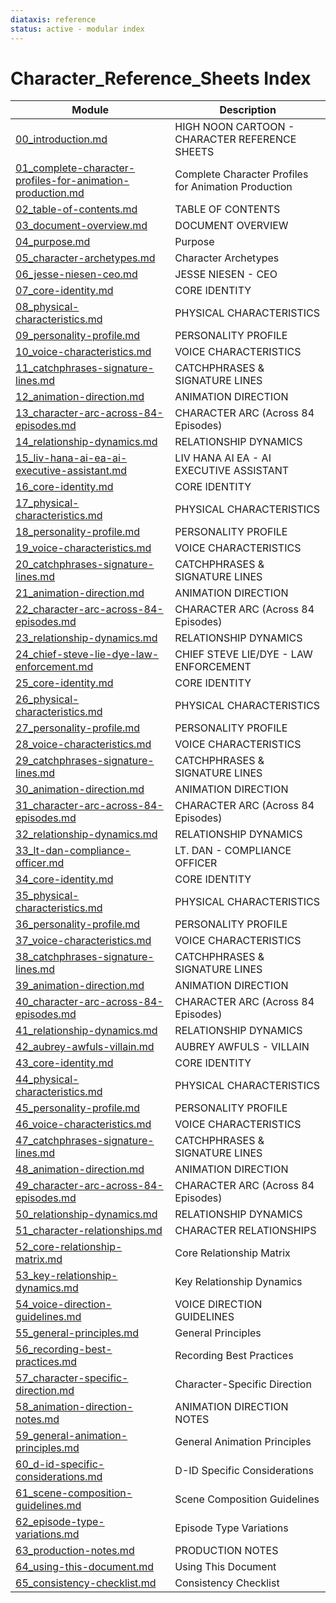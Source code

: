 ```yaml
---
diataxis: reference
status: active - modular index
---
```


# Character_Reference_Sheets Index

| Module | Description |
|--------|-------------|
| [00_introduction.md](00_introduction.md) | HIGH NOON CARTOON - CHARACTER REFERENCE SHEETS |
| [01_complete-character-profiles-for-animation-production.md](01_complete-character-profiles-for-animation-production.md) | Complete Character Profiles for Animation Production |
| [02_table-of-contents.md](02_table-of-contents.md) | TABLE OF CONTENTS |
| [03_document-overview.md](03_document-overview.md) | DOCUMENT OVERVIEW |
| [04_purpose.md](04_purpose.md) | Purpose |
| [05_character-archetypes.md](05_character-archetypes.md) | Character Archetypes |
| [06_jesse-niesen-ceo.md](06_jesse-niesen-ceo.md) | JESSE NIESEN - CEO |
| [07_core-identity.md](07_core-identity.md) | CORE IDENTITY |
| [08_physical-characteristics.md](08_physical-characteristics.md) | PHYSICAL CHARACTERISTICS |
| [09_personality-profile.md](09_personality-profile.md) | PERSONALITY PROFILE |
| [10_voice-characteristics.md](10_voice-characteristics.md) | VOICE CHARACTERISTICS |
| [11_catchphrases-signature-lines.md](11_catchphrases-signature-lines.md) | CATCHPHRASES & SIGNATURE LINES |
| [12_animation-direction.md](12_animation-direction.md) | ANIMATION DIRECTION |
| [13_character-arc-across-84-episodes.md](13_character-arc-across-84-episodes.md) | CHARACTER ARC (Across 84 Episodes) |
| [14_relationship-dynamics.md](14_relationship-dynamics.md) | RELATIONSHIP DYNAMICS |
| [15_liv-hana-ai-ea-ai-executive-assistant.md](15_liv-hana-ai-ea-ai-executive-assistant.md) | LIV HANA AI EA - AI EXECUTIVE ASSISTANT |
| [16_core-identity.md](16_core-identity.md) | CORE IDENTITY |
| [17_physical-characteristics.md](17_physical-characteristics.md) | PHYSICAL CHARACTERISTICS |
| [18_personality-profile.md](18_personality-profile.md) | PERSONALITY PROFILE |
| [19_voice-characteristics.md](19_voice-characteristics.md) | VOICE CHARACTERISTICS |
| [20_catchphrases-signature-lines.md](20_catchphrases-signature-lines.md) | CATCHPHRASES & SIGNATURE LINES |
| [21_animation-direction.md](21_animation-direction.md) | ANIMATION DIRECTION |
| [22_character-arc-across-84-episodes.md](22_character-arc-across-84-episodes.md) | CHARACTER ARC (Across 84 Episodes) |
| [23_relationship-dynamics.md](23_relationship-dynamics.md) | RELATIONSHIP DYNAMICS |
| [24_chief-steve-lie-dye-law-enforcement.md](24_chief-steve-lie-dye-law-enforcement.md) | CHIEF STEVE LIE/DYE - LAW ENFORCEMENT |
| [25_core-identity.md](25_core-identity.md) | CORE IDENTITY |
| [26_physical-characteristics.md](26_physical-characteristics.md) | PHYSICAL CHARACTERISTICS |
| [27_personality-profile.md](27_personality-profile.md) | PERSONALITY PROFILE |
| [28_voice-characteristics.md](28_voice-characteristics.md) | VOICE CHARACTERISTICS |
| [29_catchphrases-signature-lines.md](29_catchphrases-signature-lines.md) | CATCHPHRASES & SIGNATURE LINES |
| [30_animation-direction.md](30_animation-direction.md) | ANIMATION DIRECTION |
| [31_character-arc-across-84-episodes.md](31_character-arc-across-84-episodes.md) | CHARACTER ARC (Across 84 Episodes) |
| [32_relationship-dynamics.md](32_relationship-dynamics.md) | RELATIONSHIP DYNAMICS |
| [33_lt-dan-compliance-officer.md](33_lt-dan-compliance-officer.md) | LT. DAN - COMPLIANCE OFFICER |
| [34_core-identity.md](34_core-identity.md) | CORE IDENTITY |
| [35_physical-characteristics.md](35_physical-characteristics.md) | PHYSICAL CHARACTERISTICS |
| [36_personality-profile.md](36_personality-profile.md) | PERSONALITY PROFILE |
| [37_voice-characteristics.md](37_voice-characteristics.md) | VOICE CHARACTERISTICS |
| [38_catchphrases-signature-lines.md](38_catchphrases-signature-lines.md) | CATCHPHRASES & SIGNATURE LINES |
| [39_animation-direction.md](39_animation-direction.md) | ANIMATION DIRECTION |
| [40_character-arc-across-84-episodes.md](40_character-arc-across-84-episodes.md) | CHARACTER ARC (Across 84 Episodes) |
| [41_relationship-dynamics.md](41_relationship-dynamics.md) | RELATIONSHIP DYNAMICS |
| [42_aubrey-awfuls-villain.md](42_aubrey-awfuls-villain.md) | AUBREY AWFULS - VILLAIN |
| [43_core-identity.md](43_core-identity.md) | CORE IDENTITY |
| [44_physical-characteristics.md](44_physical-characteristics.md) | PHYSICAL CHARACTERISTICS |
| [45_personality-profile.md](45_personality-profile.md) | PERSONALITY PROFILE |
| [46_voice-characteristics.md](46_voice-characteristics.md) | VOICE CHARACTERISTICS |
| [47_catchphrases-signature-lines.md](47_catchphrases-signature-lines.md) | CATCHPHRASES & SIGNATURE LINES |
| [48_animation-direction.md](48_animation-direction.md) | ANIMATION DIRECTION |
| [49_character-arc-across-84-episodes.md](49_character-arc-across-84-episodes.md) | CHARACTER ARC (Across 84 Episodes) |
| [50_relationship-dynamics.md](50_relationship-dynamics.md) | RELATIONSHIP DYNAMICS |
| [51_character-relationships.md](51_character-relationships.md) | CHARACTER RELATIONSHIPS |
| [52_core-relationship-matrix.md](52_core-relationship-matrix.md) | Core Relationship Matrix |
| [53_key-relationship-dynamics.md](53_key-relationship-dynamics.md) | Key Relationship Dynamics |
| [54_voice-direction-guidelines.md](54_voice-direction-guidelines.md) | VOICE DIRECTION GUIDELINES |
| [55_general-principles.md](55_general-principles.md) | General Principles |
| [56_recording-best-practices.md](56_recording-best-practices.md) | Recording Best Practices |
| [57_character-specific-direction.md](57_character-specific-direction.md) | Character-Specific Direction |
| [58_animation-direction-notes.md](58_animation-direction-notes.md) | ANIMATION DIRECTION NOTES |
| [59_general-animation-principles.md](59_general-animation-principles.md) | General Animation Principles |
| [60_d-id-specific-considerations.md](60_d-id-specific-considerations.md) | D-ID Specific Considerations |
| [61_scene-composition-guidelines.md](61_scene-composition-guidelines.md) | Scene Composition Guidelines |
| [62_episode-type-variations.md](62_episode-type-variations.md) | Episode Type Variations |
| [63_production-notes.md](63_production-notes.md) | PRODUCTION NOTES |
| [64_using-this-document.md](64_using-this-document.md) | Using This Document |
| [65_consistency-checklist.md](65_consistency-checklist.md) | Consistency Checklist |

